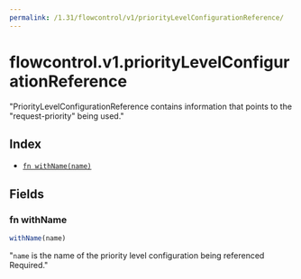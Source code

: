 ```yaml
---
permalink: /1.31/flowcontrol/v1/priorityLevelConfigurationReference/
---
```


# flowcontrol.v1.priorityLevelConfigurationReference

"PriorityLevelConfigurationReference contains information that points to the \"request-priority\" being used."

## Index

* [`fn withName(name)`](#fn-withname)

## Fields

### fn withName

```ts
withName(name)
```

"`name` is the name of the priority level configuration being referenced Required."